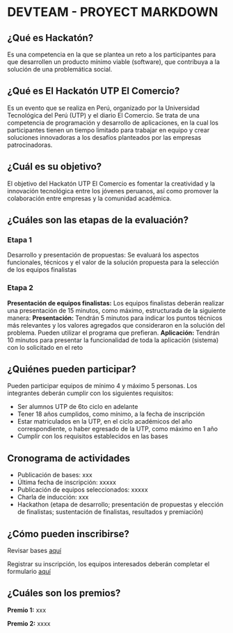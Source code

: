 # DEVTEAM - PROYECT MARKDOWN
## **¿Qué es Hackatón?**
Es una competencia en la que se plantea un reto a los participantes para que desarrollen un producto mínimo viable (software), que contribuya a la solución de una problemática social.
## **¿Qué es El Hackatón UTP El Comercio?**
 Es un evento que se realiza en Perú, organizado por la Universidad Tecnológica del Perú (UTP) y el diario El Comercio. Se trata de una competencia de programación y desarrollo de aplicaciones, en la cual los participantes tienen un tiempo limitado para trabajar en equipo y crear soluciones innovadoras a los desafíos planteados por las empresas patrocinadoras.
## **¿Cuál es su objetivo?**
El objetivo del Hackatón UTP El Comercio es fomentar la creatividad y la innovación tecnológica entre los jóvenes peruanos, así como promover la colaboración entre empresas y la comunidad académica.
## **¿Cuáles son las etapas de la evaluación?**
### **Etapa 1** 
Desarrollo y presentación de propuestas: Se evaluará los aspectos funcionales, técnicos y el valor de la solución propuesta para la selección de los equipos finalistas
### **Etapa 2** 
**Presentación de equipos finalistas:** Los equipos finalistas deberán realizar una presentación de 15 minutos, como máximo, estructurada de la siguiente manera: 
**Presentación:** Tendrán 5 minutos para indicar los puntos técnicos más relevantes y los valores agregados que consideraron en la solución del problema. Pueden utilizar el programa que prefieran.
**Aplicación:** Tendrán 10 minutos para presentar la funcionalidad de toda la aplicación (sistema) con lo solicitado en el reto
## **¿Quiénes pueden participar?**
Pueden participar equipos de mínimo 4 y máximo 5 personas. Los integrantes deberán cumplir con los siguientes requisitos:
* Ser alumnos UTP de 6to ciclo en adelante
* Tener 18 años cumplidos, como mínimo, a la fecha de inscripción 
* Estar matriculados en la UTP, en el ciclo académicos del año correspondiente, o haber egresado de la UTP, como máximo en 1 año
* Cumplir con los requisitos establecidos en las bases
## **Cronograma de actividades**
* Publicación de bases: xxx
* Última fecha de inscripción: xxxxx
* Publicación de equipos seleccionados: xxxxx
* Charla de inducción: xxx
* Hackathon (etapa de desarrollo; presentación de propuestas y elección de finalistas; sustentación de finalistas, resultados y premiación)
## **¿Cómo pueden inscribirse?**
Revisar bases [aquí](#) 

Registrar su inscripción, los equipos interesados deberán completar el formulario [aquí](#)
## **¿Cuáles son los premios?** 
**Premio 1:** xxx

**Premio 2:** xxxx


